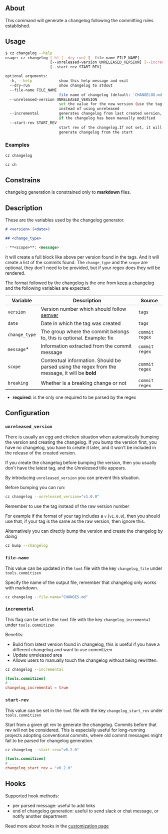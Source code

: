 ## About

This command will generate a changelog following the committing rules established.

## Usage

```bash
$ cz changelog --help
usage: cz changelog [-h] [--dry-run] [--file-name FILE_NAME]
                    [--unreleased-version UNRELEASED_VERSION] [--incremental]
                    [--start-rev START_REV]

optional arguments:
  -h, --help            show this help message and exit
  --dry-run             show changelog to stdout
  --file-name FILE_NAME
                        file name of changelog (default: 'CHANGELOG.md')
  --unreleased-version UNRELEASED_VERSION
                        set the value for the new version (use the tag value),
                        instead of using unreleased
  --incremental         generates changelog from last created version, useful
                        if the changelog has been manually modified
  --start-rev START_REV
                        start rev of the changelog.If not set, it will
                        generate changelog from the start
```

### Examples

```bash
cz changelog
```

```bash
cz ch
```

## Constrains

changelog generation is constrained only to **markdown** files.

## Description

These are the variables used by the changelog generator.

```md
# <version> (<date>)

## <change_type>

- **<scope>**: <message>
```

It will create a full block like above per version found in the tags.
And it will create a list of the commits found.
The `change_type` and the `scope` are optional, they don't need to be provided,
but if your regex does they will be rendered.

The format followed by the changelog is the one from [keep a changelog][keepachangelog]
and the following variables are expected:

| Variable      | Description                                                                                    | Source         |
| ------------- | ---------------------------------------------------------------------------------------------- | -------------- |
| `version`     | Version number which should follow [semver][semver]                                            | `tags`         |
| `date`        | Date in which the tag was created                                                              | `tags`         |
| `change_type` | The group where the commit belongs to, this is optional. Example: fix                          | `commit regex` |
| `message`\*   | Information extracted from the commit message                                                  | `commit regex` |
| `scope`       | Contextual information. Should be parsed using the regex from the message, it will be **bold** | `commit regex` |
| `breaking`    | Whether is a breaking change or not                                                             | `commit regex` |

- **required**: is the only one required to be parsed by the regex

## Configuration

### `unreleased_version`

There is usually an egg and chicken situation when automatically
bumping the version and creating the changelog.
If you bump the version first, you have no changelog, you have to
create it later, and it won't be included in
the release of the created version.

If you create the changelog before bumping the version, then you
usually don't have the latest tag, and the _Unreleased_ title appears.

By introducing `unreleased_version` you can prevent this situation.

Before bumping you can run:

```bash
cz changelog --unreleased_version="v1.0.0"
```

Remember to use the tag instead of the raw version number

For example if the format of your tag includes a `v` (`v1.0.0`), then you should use that,
if your tag is the same as the raw version, then ignore this.

Alternatively you can directly bump the version and create the changelog by doing

```bash
cz bump --changelog
```

### `file-name`

This value can be updated in the `toml` file with the key `changelog_file` under `tools.commitizen`

Specify the name of the output file, remember that changelog only works with markdown.

```bash
cz changelog --file-name="CHANGES.md"
```

### `incremental`

This flag can be set in the `toml` file with the key `changelog_incremental` under `tools.commitizen`

Benefits:

- Build from latest version found in changelog, this is useful if you have a different changelog and want to use commitizen
- Update unreleased area
- Allows users to manually touch the changelog without being rewritten.

```bash
cz changelog --incremental
```

```toml
[tools.commitizen]
# ...
changelog_incremental = true
```

### `start-rev`

This value can be set in the `toml` file with the key `changelog_start_rev` under `tools.commitizen`

Start from a given git rev to generate the changelog. Commits before that rev will not be considered. This is especially useful for long-running projects adopting conventional commits, where old commit messages might fail to be parsed for changelog generation.

```bash
cz changelog --start-rev="v0.2.0"
```

```toml
[tools.commitizen]
# ...
changelog_start_rev = "v0.2.0"
```

## Hooks

Supported hook methods:

- per parsed message: useful to add links
- end of changelog generation: useful to send slack or chat message, or notify another department

Read more about hooks in the [customization page][customization]

[keepachangelog]: https://keepachangelog.com/
[semver]: https://semver.org/
[customization]: ./customization.md
